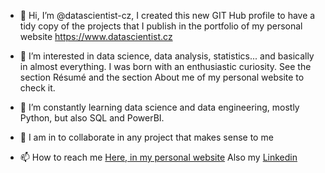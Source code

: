 - 👋 Hi, I’m @datascientist-cz, I created this new GIT Hub profile to have a tidy copy of the projects that I publish in the portfolio of my personal website https://www.datascientist.cz

- 👀 I’m interested in data science, data analysis, statistics... and basically in almost everything. I was born with an enthusiastic curiosity. See the section Résumé and the section About me of my personal website to check it.

- 🌱 I’m constantly learning data science and data engineering, mostly Python, but also SQL and PowerBI.
- 💞️ I am in to collaborate in any project that makes sense to me
- 📫 How to reach me [Here, in my personal website](https://www.datascientist.cz/contact/) Also my [Linkedin](https://www.linkedin.com/in/mvgamazo/)

<!---
datascientist-cz/datascientist-cz is a ✨ special ✨ repository because its `README.md` (this file) appears on your GitHub profile.
You can click the Preview link to take a look at your changes.
--->
